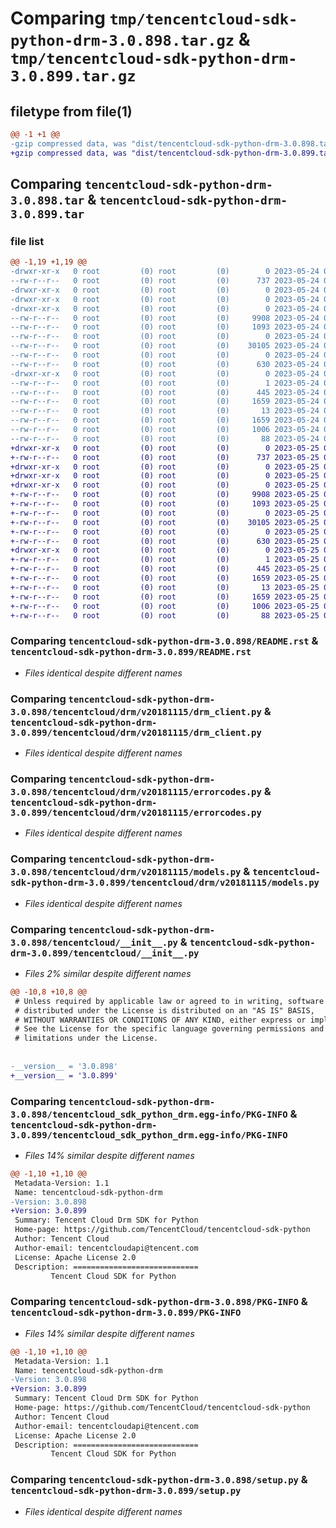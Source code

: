 # Comparing `tmp/tencentcloud-sdk-python-drm-3.0.898.tar.gz` & `tmp/tencentcloud-sdk-python-drm-3.0.899.tar.gz`

## filetype from file(1)

```diff
@@ -1 +1 @@
-gzip compressed data, was "dist/tencentcloud-sdk-python-drm-3.0.898.tar", last modified: Wed May 24 01:55:42 2023, max compression
+gzip compressed data, was "dist/tencentcloud-sdk-python-drm-3.0.899.tar", last modified: Thu May 25 00:25:11 2023, max compression
```

## Comparing `tencentcloud-sdk-python-drm-3.0.898.tar` & `tencentcloud-sdk-python-drm-3.0.899.tar`

### file list

```diff
@@ -1,19 +1,19 @@
-drwxr-xr-x   0 root         (0) root         (0)        0 2023-05-24 01:55:42.000000 tencentcloud-sdk-python-drm-3.0.898/
--rw-r--r--   0 root         (0) root         (0)      737 2023-05-24 01:55:42.000000 tencentcloud-sdk-python-drm-3.0.898/README.rst
-drwxr-xr-x   0 root         (0) root         (0)        0 2023-05-24 01:55:42.000000 tencentcloud-sdk-python-drm-3.0.898/tencentcloud/
-drwxr-xr-x   0 root         (0) root         (0)        0 2023-05-24 01:55:42.000000 tencentcloud-sdk-python-drm-3.0.898/tencentcloud/drm/
-drwxr-xr-x   0 root         (0) root         (0)        0 2023-05-24 01:55:42.000000 tencentcloud-sdk-python-drm-3.0.898/tencentcloud/drm/v20181115/
--rw-r--r--   0 root         (0) root         (0)     9908 2023-05-24 01:55:42.000000 tencentcloud-sdk-python-drm-3.0.898/tencentcloud/drm/v20181115/drm_client.py
--rw-r--r--   0 root         (0) root         (0)     1093 2023-05-24 01:55:42.000000 tencentcloud-sdk-python-drm-3.0.898/tencentcloud/drm/v20181115/errorcodes.py
--rw-r--r--   0 root         (0) root         (0)        0 2023-05-24 01:55:42.000000 tencentcloud-sdk-python-drm-3.0.898/tencentcloud/drm/v20181115/__init__.py
--rw-r--r--   0 root         (0) root         (0)    30105 2023-05-24 01:55:42.000000 tencentcloud-sdk-python-drm-3.0.898/tencentcloud/drm/v20181115/models.py
--rw-r--r--   0 root         (0) root         (0)        0 2023-05-24 01:55:42.000000 tencentcloud-sdk-python-drm-3.0.898/tencentcloud/drm/__init__.py
--rw-r--r--   0 root         (0) root         (0)      630 2023-05-24 01:55:42.000000 tencentcloud-sdk-python-drm-3.0.898/tencentcloud/__init__.py
-drwxr-xr-x   0 root         (0) root         (0)        0 2023-05-24 01:55:42.000000 tencentcloud-sdk-python-drm-3.0.898/tencentcloud_sdk_python_drm.egg-info/
--rw-r--r--   0 root         (0) root         (0)        1 2023-05-24 01:55:42.000000 tencentcloud-sdk-python-drm-3.0.898/tencentcloud_sdk_python_drm.egg-info/dependency_links.txt
--rw-r--r--   0 root         (0) root         (0)      445 2023-05-24 01:55:42.000000 tencentcloud-sdk-python-drm-3.0.898/tencentcloud_sdk_python_drm.egg-info/SOURCES.txt
--rw-r--r--   0 root         (0) root         (0)     1659 2023-05-24 01:55:42.000000 tencentcloud-sdk-python-drm-3.0.898/tencentcloud_sdk_python_drm.egg-info/PKG-INFO
--rw-r--r--   0 root         (0) root         (0)       13 2023-05-24 01:55:42.000000 tencentcloud-sdk-python-drm-3.0.898/tencentcloud_sdk_python_drm.egg-info/top_level.txt
--rw-r--r--   0 root         (0) root         (0)     1659 2023-05-24 01:55:42.000000 tencentcloud-sdk-python-drm-3.0.898/PKG-INFO
--rw-r--r--   0 root         (0) root         (0)     1006 2023-05-24 01:55:42.000000 tencentcloud-sdk-python-drm-3.0.898/setup.py
--rw-r--r--   0 root         (0) root         (0)       88 2023-05-24 01:55:42.000000 tencentcloud-sdk-python-drm-3.0.898/setup.cfg
+drwxr-xr-x   0 root         (0) root         (0)        0 2023-05-25 00:25:11.000000 tencentcloud-sdk-python-drm-3.0.899/
+-rw-r--r--   0 root         (0) root         (0)      737 2023-05-25 00:25:11.000000 tencentcloud-sdk-python-drm-3.0.899/README.rst
+drwxr-xr-x   0 root         (0) root         (0)        0 2023-05-25 00:25:11.000000 tencentcloud-sdk-python-drm-3.0.899/tencentcloud/
+drwxr-xr-x   0 root         (0) root         (0)        0 2023-05-25 00:25:11.000000 tencentcloud-sdk-python-drm-3.0.899/tencentcloud/drm/
+drwxr-xr-x   0 root         (0) root         (0)        0 2023-05-25 00:25:11.000000 tencentcloud-sdk-python-drm-3.0.899/tencentcloud/drm/v20181115/
+-rw-r--r--   0 root         (0) root         (0)     9908 2023-05-25 00:25:11.000000 tencentcloud-sdk-python-drm-3.0.899/tencentcloud/drm/v20181115/drm_client.py
+-rw-r--r--   0 root         (0) root         (0)     1093 2023-05-25 00:25:11.000000 tencentcloud-sdk-python-drm-3.0.899/tencentcloud/drm/v20181115/errorcodes.py
+-rw-r--r--   0 root         (0) root         (0)        0 2023-05-25 00:25:11.000000 tencentcloud-sdk-python-drm-3.0.899/tencentcloud/drm/v20181115/__init__.py
+-rw-r--r--   0 root         (0) root         (0)    30105 2023-05-25 00:25:11.000000 tencentcloud-sdk-python-drm-3.0.899/tencentcloud/drm/v20181115/models.py
+-rw-r--r--   0 root         (0) root         (0)        0 2023-05-25 00:25:11.000000 tencentcloud-sdk-python-drm-3.0.899/tencentcloud/drm/__init__.py
+-rw-r--r--   0 root         (0) root         (0)      630 2023-05-25 00:25:11.000000 tencentcloud-sdk-python-drm-3.0.899/tencentcloud/__init__.py
+drwxr-xr-x   0 root         (0) root         (0)        0 2023-05-25 00:25:11.000000 tencentcloud-sdk-python-drm-3.0.899/tencentcloud_sdk_python_drm.egg-info/
+-rw-r--r--   0 root         (0) root         (0)        1 2023-05-25 00:25:11.000000 tencentcloud-sdk-python-drm-3.0.899/tencentcloud_sdk_python_drm.egg-info/dependency_links.txt
+-rw-r--r--   0 root         (0) root         (0)      445 2023-05-25 00:25:11.000000 tencentcloud-sdk-python-drm-3.0.899/tencentcloud_sdk_python_drm.egg-info/SOURCES.txt
+-rw-r--r--   0 root         (0) root         (0)     1659 2023-05-25 00:25:11.000000 tencentcloud-sdk-python-drm-3.0.899/tencentcloud_sdk_python_drm.egg-info/PKG-INFO
+-rw-r--r--   0 root         (0) root         (0)       13 2023-05-25 00:25:11.000000 tencentcloud-sdk-python-drm-3.0.899/tencentcloud_sdk_python_drm.egg-info/top_level.txt
+-rw-r--r--   0 root         (0) root         (0)     1659 2023-05-25 00:25:11.000000 tencentcloud-sdk-python-drm-3.0.899/PKG-INFO
+-rw-r--r--   0 root         (0) root         (0)     1006 2023-05-25 00:25:11.000000 tencentcloud-sdk-python-drm-3.0.899/setup.py
+-rw-r--r--   0 root         (0) root         (0)       88 2023-05-25 00:25:11.000000 tencentcloud-sdk-python-drm-3.0.899/setup.cfg
```

### Comparing `tencentcloud-sdk-python-drm-3.0.898/README.rst` & `tencentcloud-sdk-python-drm-3.0.899/README.rst`

 * *Files identical despite different names*

### Comparing `tencentcloud-sdk-python-drm-3.0.898/tencentcloud/drm/v20181115/drm_client.py` & `tencentcloud-sdk-python-drm-3.0.899/tencentcloud/drm/v20181115/drm_client.py`

 * *Files identical despite different names*

### Comparing `tencentcloud-sdk-python-drm-3.0.898/tencentcloud/drm/v20181115/errorcodes.py` & `tencentcloud-sdk-python-drm-3.0.899/tencentcloud/drm/v20181115/errorcodes.py`

 * *Files identical despite different names*

### Comparing `tencentcloud-sdk-python-drm-3.0.898/tencentcloud/drm/v20181115/models.py` & `tencentcloud-sdk-python-drm-3.0.899/tencentcloud/drm/v20181115/models.py`

 * *Files identical despite different names*

### Comparing `tencentcloud-sdk-python-drm-3.0.898/tencentcloud/__init__.py` & `tencentcloud-sdk-python-drm-3.0.899/tencentcloud/__init__.py`

 * *Files 2% similar despite different names*

```diff
@@ -10,8 +10,8 @@
 # Unless required by applicable law or agreed to in writing, software
 # distributed under the License is distributed on an "AS IS" BASIS,
 # WITHOUT WARRANTIES OR CONDITIONS OF ANY KIND, either express or implied.
 # See the License for the specific language governing permissions and
 # limitations under the License.
 
 
-__version__ = '3.0.898'
+__version__ = '3.0.899'
```

### Comparing `tencentcloud-sdk-python-drm-3.0.898/tencentcloud_sdk_python_drm.egg-info/PKG-INFO` & `tencentcloud-sdk-python-drm-3.0.899/tencentcloud_sdk_python_drm.egg-info/PKG-INFO`

 * *Files 14% similar despite different names*

```diff
@@ -1,10 +1,10 @@
 Metadata-Version: 1.1
 Name: tencentcloud-sdk-python-drm
-Version: 3.0.898
+Version: 3.0.899
 Summary: Tencent Cloud Drm SDK for Python
 Home-page: https://github.com/TencentCloud/tencentcloud-sdk-python
 Author: Tencent Cloud
 Author-email: tencentcloudapi@tencent.com
 License: Apache License 2.0
 Description: ============================
         Tencent Cloud SDK for Python
```

### Comparing `tencentcloud-sdk-python-drm-3.0.898/PKG-INFO` & `tencentcloud-sdk-python-drm-3.0.899/PKG-INFO`

 * *Files 14% similar despite different names*

```diff
@@ -1,10 +1,10 @@
 Metadata-Version: 1.1
 Name: tencentcloud-sdk-python-drm
-Version: 3.0.898
+Version: 3.0.899
 Summary: Tencent Cloud Drm SDK for Python
 Home-page: https://github.com/TencentCloud/tencentcloud-sdk-python
 Author: Tencent Cloud
 Author-email: tencentcloudapi@tencent.com
 License: Apache License 2.0
 Description: ============================
         Tencent Cloud SDK for Python
```

### Comparing `tencentcloud-sdk-python-drm-3.0.898/setup.py` & `tencentcloud-sdk-python-drm-3.0.899/setup.py`

 * *Files identical despite different names*


